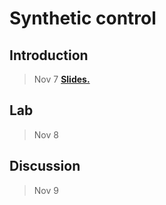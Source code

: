 
# Synthetic control

## Introduction

> Nov 7 [**Slides.**](assets/slides/10-1_synth_control.pdf) 


## Lab

> Nov 8

## Discussion

> Nov 9
